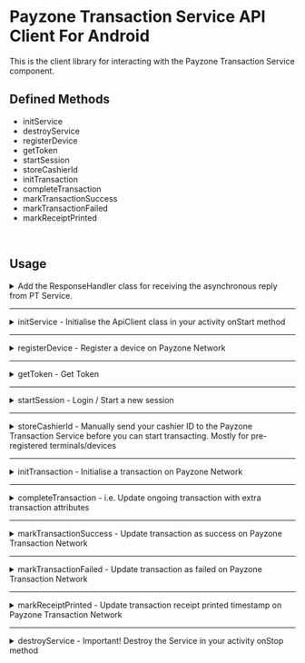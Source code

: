 # Payzone Transaction Service API Client For Android

This is the client library for interacting with the Payzone Transaction Service component.

## Defined Methods

- initService
- destroyService
- registerDevice
- getToken
- startSession
- storeCashierId
- initTransaction
- completeTransaction
- markTransactionSuccess
- markTransactionFailed
- markReceiptPrinted

<br/>

## Usage

<details>
  <summary>  Add the ResponseHandler class for receiving the asynchronous reply from PT Service. </summary>

    public class ResponseHandler extends Handler {
        @Override
        public void handleMessage(Message msg) {
            String response;
            switch (msg.what) {
                case MessageConstants.MSG_REGISTER_DEVICE:
                    response = msg.getData().getString(MessageConstants.RESP_REGISTER_DEVICE);
                    System.out.println("## Register Device Response = "+response);
                    break;
                case MessageConstants.MSG_INIT_TRANSACTION:
                    response = msg.getData().getString(MessageConstants.RESP_INIT_TRANSACTION);
                    System.out.println("## Transaction Initialised Response = "+response);
                    break;
                case MessageConstants.MSG_MARK_TRANS_SUCCESS:
                    response = msg.getData().getString(MessageConstants.RESP_MARK_TRANS_SUCCESS);
                    System.out.println("## Marked Successful Response = "+response);
                    break;
                case MessageConstants.MSG_MARK_TRANS_FAILED:
                    response = msg.getData().getString(MessageConstants.RESP_MARK_TRANS_FAILED);
                    System.out.println("## Marked Failed Response = "+response);
                    break;
                case MessageConstants.MSG_MARK_RECEIPT_PRINTED:
                    response = msg.getData().getString(MessageConstants.RESP_MARK_RECEIPT_PRINTED);
                    System.out.println("## Marked Receipt Printed Response = "+response);
                    break;
                default:
                    super.handleMessage(msg);
            }
        }
    }

</details>
<hr/>

<details>
  <summary> initService - Initialise the ApiClient class in your activity onStart method</summary>
  <br>

    The ApiClient class constructor params are:

    - Your activity context.
    - Reply Messenger created using your Response handler.


    @Override
    protected void onStart() {
        super.onStart();
        responseHandler = new ResponseHandler();
        replyMessenger = new Messenger(responseHandler);
        apiClient = new ApiClient(getApplicationContext(), replyMessenger);
        apiClient.initService(); // Connects your app with the Payzone Transaction Service Component
    }


</details>
<hr/>

<details>
  <summary>registerDevice - Register a device on Payzone Network </summary>
  <br>


    JSONObject obj = new JSONObject();
    obj.put("barcode", "267693243349691");
    obj.put("deviceId", "1545D2053");
    obj.put("tId", "49691");
    boolean success =  apiClient.registerDevice(obj);
    System.out.println("## Device Registration sent to service queue: "+success);


</details>
<hr/>

<details>
  <summary>getToken - Get Token </summary>
  <br>

    String tId = "49691";
    boolean success =  apiClient.getToken(tid);
    System.out.println("## Get Token Request sent to service queue: "+success);


</details>
<hr/>

<details>
  <summary>startSession - Login / Start a new session </summary>
  <br>


    JSONObject obj = new JSONObject();
    obj.put("pin", 1234);
    boolean success =  apiClient.startSession(obj);
    System.out.println("## Get Session Request sent to service queue: "+success);


</details>
<hr/>

<details>
  <summary>storeCashierId - Manually send your cashier ID to the Payzone Transaction Service before you can start transacting. Mostly for pre-registered terminals/devices </summary>
  <br>


    String cashierId = "1234";
    boolean success =  apiClient.storeCashierId(cashierId);
    System.out.println("## Get Store Cashier sent to service queue: "+success);


</details>
<hr/>

<details>
  <summary>initTransaction - Initialise a transaction on Payzone Network </summary>
  <br>
  
  Client App use case (For client apps with associated clientRef):


    JSONObject obj = new JSONObject();
    obj.put("clientRef", "294decdf-0d8d-4bc5-9921-7460ab737fba");
    obj.put("transactionGuid", "bfd0f250-66ce-11eb-863b-a5942ff6aec7");
    obj.put("transactionAmount", 1000);
    obj.put("barcode", "63385450042016567880");
    boolean success =  apiClient.initTransaction(obj);
    System.out.println("## Transaction init sent to service queue: "+success);

  Standard Payzone use case:
  
    JSONObject obj = new JSONObject();
    obj.put("transactionSource", "0");
    obj.put("productId", "24382");
    obj.put("transactionGuid", "bfd0f250-66ce-11eb-863b-a5942ff6aec7");
    obj.put("transactionAmount", 1000);
    obj.put("barcode", "63385450042016567880");
    boolean success =  apiClient.initTransaction(obj);
    System.out.println("## Transaction init sent to service queue: "+success);
      
</details>
<hr/>

<details>
  <summary>completeTransaction - i.e. Update ongoing transaction with extra transaction attributes </summary>
  <br>


    JSONObject obj = new JSONObject();
    obj.put("id", "bfd0f250-66ce-11eb-863b-a5942ff6aec7"); // i.e. Your transactionGuid
    obj.put("utrn", "1100883828292828"); // or this could be ticketNumber etc..
    obj.put("responseCode", "00"); // "00" for successful topup or "05" for failure.
    obj.put("smartMeterErrorText", "Something went wrong"); // Should in case it is a faulure
    boolean success =  apiClient.completeTransaction(obj);
    System.out.println("## Complete transaction request sent to service queue: "+success);


</details>
<hr/>

<details>
  <summary>markTransactionSuccess - Update transaction as success on Payzone Transaction Network </summary>
  <br>


    JSONObject obj = new JSONObject();
    obj.put("id", "bfd0f250-66ce-11eb-863b-a5942ff6aec7");
    boolean success =  apiClient.markTransactionSuccess(obj);
    System.out.println("## Mark transaction successful request sent to service queue: "+success);


</details>
<hr/>

<details>
  <summary>markTransactionFailed - Update transaction as failed on Payzone Transaction Network  </summary>
  <br>


    JSONObject obj = new JSONObject();
    obj.put("id", "bfd0f250-66ce-11eb-863b-a5942ff6aec7");
    boolean success =  apiClient.markTransactionFailed(obj);
    System.out.println("## Mark transaction failed request sent to service queue: "+success);


</details>
<hr/>

<details>
  <summary>markReceiptPrinted - Update transaction receipt printed timestamp on Payzone Transaction Network  </summary>
  <br>


    JSONObject obj = new JSONObject();
    obj.put("id", "bfd0f250-66ce-11eb-863b-a5942ff6aec7");
    boolean success =  apiClient.markReceiptPrinted(obj);
    System.out.println("## Transaction receipt printed request sent to service queue: "+success);


</details>
<hr/>

<details>
  <summary>destroyService - Important! Destroy the Service in your activity onStop method</summary>
  <br>


    @Override
    protected void onStop() {
        super.onStop();
        if(apiClient.destroyService()) {
            System.out.println("## Disconnected from Payzone Transaction service...");
        }
    }


</details>
